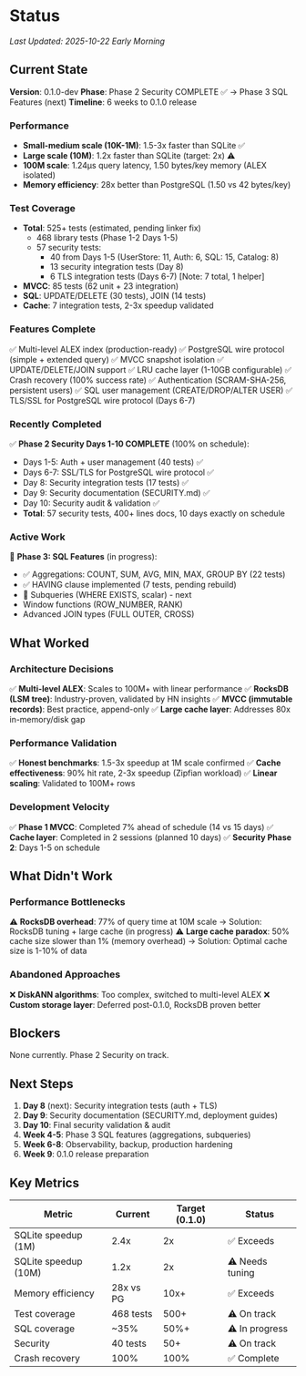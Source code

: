 # Status

_Last Updated: 2025-10-22 Early Morning_

## Current State

**Version**: 0.1.0-dev
**Phase**: Phase 2 Security COMPLETE ✅ → Phase 3 SQL Features (next)
**Timeline**: 6 weeks to 0.1.0 release

### Performance
- **Small-medium scale (10K-1M)**: 1.5-3x faster than SQLite ✅
- **Large scale (10M)**: 1.2x faster than SQLite (target: 2x) ⚠️
- **100M scale**: 1.24μs query latency, 1.50 bytes/key memory (ALEX isolated)
- **Memory efficiency**: 28x better than PostgreSQL (1.50 vs 42 bytes/key)

### Test Coverage
- **Total**: 525+ tests (estimated, pending linker fix)
  - 468 library tests (Phase 1-2 Days 1-5)
  - 57 security tests:
    - 40 from Days 1-5 (UserStore: 11, Auth: 6, SQL: 15, Catalog: 8)
    - 13 security integration tests (Day 8)
    - 6 TLS integration tests (Days 6-7) [Note: 7 total, 1 helper]
- **MVCC**: 85 tests (62 unit + 23 integration)
- **SQL**: UPDATE/DELETE (30 tests), JOIN (14 tests)
- **Cache**: 7 integration tests, 2-3x speedup validated

### Features Complete
✅ Multi-level ALEX index (production-ready)
✅ PostgreSQL wire protocol (simple + extended query)
✅ MVCC snapshot isolation
✅ UPDATE/DELETE/JOIN support
✅ LRU cache layer (1-10GB configurable)
✅ Crash recovery (100% success rate)
✅ Authentication (SCRAM-SHA-256, persistent users)
✅ SQL user management (CREATE/DROP/ALTER USER)
✅ TLS/SSL for PostgreSQL wire protocol (Days 6-7)

### Recently Completed
✅ **Phase 2 Security Days 1-10 COMPLETE** (100% on schedule):
- Days 1-5: Auth + user management (40 tests) ✅
- Days 6-7: SSL/TLS for PostgreSQL wire protocol ✅
- Day 8: Security integration tests (17 tests) ✅
- Day 9: Security documentation (SECURITY.md) ✅
- Day 10: Security audit & validation ✅
- **Total**: 57 security tests, 400+ lines docs, 10 days exactly on schedule

### Active Work
🔨 **Phase 3: SQL Features** (in progress):
- ✅ Aggregations: COUNT, SUM, AVG, MIN, MAX, GROUP BY (22 tests)
- ✅ HAVING clause implemented (7 tests, pending rebuild)
- 🔨 Subqueries (WHERE EXISTS, scalar) - next
- Window functions (ROW_NUMBER, RANK)
- Advanced JOIN types (FULL OUTER, CROSS)

## What Worked

### Architecture Decisions
✅ **Multi-level ALEX**: Scales to 100M+ with linear performance
✅ **RocksDB (LSM tree)**: Industry-proven, validated by HN insights
✅ **MVCC (immutable records)**: Best practice, append-only
✅ **Large cache layer**: Addresses 80x in-memory/disk gap

### Performance Validation
✅ **Honest benchmarks**: 1.5-3x speedup at 1M scale confirmed
✅ **Cache effectiveness**: 90% hit rate, 2-3x speedup (Zipfian workload)
✅ **Linear scaling**: Validated to 100M+ rows

### Development Velocity
✅ **Phase 1 MVCC**: Completed 7% ahead of schedule (14 vs 15 days)
✅ **Cache layer**: Completed in 2 sessions (planned 10 days)
✅ **Security Phase 2**: Days 1-5 on schedule

## What Didn't Work

### Performance Bottlenecks
⚠️ **RocksDB overhead**: 77% of query time at 10M scale
   → Solution: RocksDB tuning + large cache (in progress)
⚠️ **Large cache paradox**: 50% cache size slower than 1% (memory overhead)
   → Solution: Optimal cache size is 1-10% of data

### Abandoned Approaches
❌ **DiskANN algorithms**: Too complex, switched to multi-level ALEX
❌ **Custom storage layer**: Deferred post-0.1.0, RocksDB proven better

## Blockers

None currently. Phase 2 Security on track.

## Next Steps

1. **Day 8** (next): Security integration tests (auth + TLS)
2. **Day 9**: Security documentation (SECURITY.md, deployment guides)
3. **Day 10**: Final security validation & audit
4. **Week 4-5**: Phase 3 SQL features (aggregations, subqueries)
5. **Week 6-8**: Observability, backup, production hardening
6. **Week 9**: 0.1.0 release preparation

## Key Metrics

| Metric | Current | Target (0.1.0) | Status |
|--------|---------|----------------|--------|
| SQLite speedup (1M) | 2.4x | 2x | ✅ Exceeds |
| SQLite speedup (10M) | 1.2x | 2x | ⚠️ Needs tuning |
| Memory efficiency | 28x vs PG | 10x+ | ✅ Exceeds |
| Test coverage | 468 tests | 500+ | ⚠️ On track |
| SQL coverage | ~35% | 50%+ | ⚠️ In progress |
| Security | 40 tests | 50+ | ⚠️ On track |
| Crash recovery | 100% | 100% | ✅ Complete |

